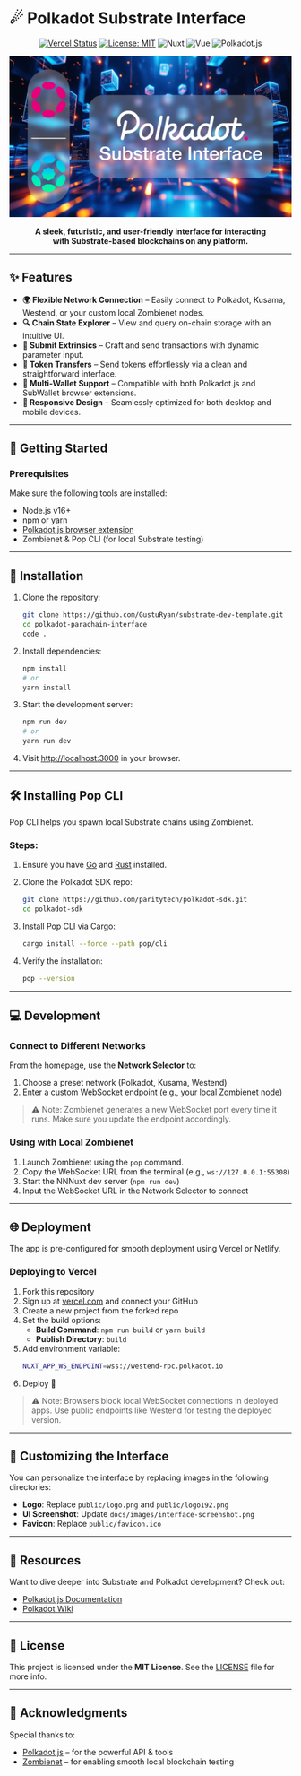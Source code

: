# ☄ Polkadot Substrate Interface

<div align="center">

[![Vercel Status](https://img.shields.io/badge/Vercel-Deployed-success?logo=vercel)](https://vercel.com)
[![License: MIT](https://img.shields.io/badge/License-MIT-blue.svg)](LICENSE)
![Nuxt](https://img.shields.io/badge/Nuxt-3.x-00DC82)
![Vue](https://img.shields.io/badge/Vue-3.x-42b883)
![Polkadot.js](https://img.shields.io/badge/Polkadot.js-API-e6007a)

![Polkadot Parachain Interface Logo](images/heading_image.png)

**A sleek, futuristic, and user-friendly interface for interacting <br/> 
with Substrate-based blockchains on any platform.**

</div>

---

## ✨ Features

- **🌍 Flexible Network Connection** – Easily connect to Polkadot, Kusama, Westend, or your custom local Zombienet nodes.
- **🔍 Chain State Explorer** – View and query on-chain storage with an intuitive UI.
- **📝 Submit Extrinsics** – Craft and send transactions with dynamic parameter input.
- **💸 Token Transfers** – Send tokens effortlessly via a clean and straightforward interface.
- **🔐 Multi-Wallet Support** – Compatible with both Polkadot.js and SubWallet browser extensions.
- **📱 Responsive Design** – Seamlessly optimized for both desktop and mobile devices.

---

## 🚀 Getting Started

### Prerequisites

Make sure the following tools are installed:

- Node.js v16+
- npm or yarn
- [Polkadot.js browser extension](https://polkadot.js.org/extension/)
- Zombienet & Pop CLI (for local Substrate testing)

---

## 🔧 Installation

1. Clone the repository:
   ```bash
   git clone https://github.com/GustuRyan/substrate-dev-template.git
   cd polkadot-parachain-interface
   code .
   ```

2. Install dependencies:
   ```bash
   npm install
   # or
   yarn install
   ```

3. Start the development server:
   ```bash
   npm run dev
   # or
   yarn run dev
   ```

4. Visit [http://localhost:3000](http://localhost:3000) in your browser.

---

## 🛠️ Installing Pop CLI

Pop CLI helps you spawn local Substrate chains using Zombienet.

### Steps:

1. Ensure you have [Go](https://go.dev/doc/install) and [Rust](https://www.rust-lang.org/tools/install) installed.
2. Clone the Polkadot SDK repo:
   ```bash
   git clone https://github.com/paritytech/polkadot-sdk.git
   cd polkadot-sdk
   ```

3. Install Pop CLI via Cargo:
   ```bash
   cargo install --force --path pop/cli
   ```

4. Verify the installation:
   ```bash
   pop --version
   ```

---

## 💻 Development

### Connect to Different Networks

From the homepage, use the **Network Selector** to:

1. Choose a preset network (Polkadot, Kusama, Westend)
2. Enter a custom WebSocket endpoint (e.g., your local Zombienet node)

> ⚠️ Note: Zombienet generates a new WebSocket port every time it runs. Make sure you update the endpoint accordingly.

### Using with Local Zombienet

1. Launch Zombienet using the `pop` command.
2. Copy the WebSocket URL from the terminal (e.g., `ws://127.0.0.1:55308`)
3. Start the NNNuxt dev server (`npm run dev`)
4. Input the WebSocket URL in the Network Selector to connect

---

## 🌐 Deployment

The app is pre-configured for smooth deployment using Vercel or Netlify.

### Deploying to Vercel

1. Fork this repository
2. Sign up at [vercel.com](https://vercel.com) and connect your GitHub
3. Create a new project from the forked repo
4. Set the build options:
   - **Build Command**: `npm run build` or `yarn build`
   - **Publish Directory**: `build`
5. Add environment variable:
   ```bash
   NUXT_APP_WS_ENDPOINT=wss://westend-rpc.polkadot.io
   ```
6. Deploy 🚀

> ⚠️ Note: Browsers block local WebSocket connections in deployed apps. Use public endpoints like Westend for testing the deployed version.

---

## 🎨 Customizing the Interface

You can personalize the interface by replacing images in the following directories:

- **Logo**: Replace `public/logo.png` and `public/logo192.png`
- **UI Screenshot**: Update `docs/images/interface-screenshot.png`
- **Favicon**: Replace `public/favicon.ico`

---

## 📖 Resources

Want to dive deeper into Substrate and Polkadot development? Check out:

- [Polkadot.js Documentation](https://polkadot.js.org/docs/)
- [Polkadot Wiki](https://wiki.polkadot.network/)

---

## 📝 License

This project is licensed under the **MIT License**. See the [LICENSE](LICENSE) file for more info.

---

## 🙌 Acknowledgments

Special thanks to:

- [Polkadot.js](https://polkadot.js.org/) – for the powerful API & tools
- [Zombienet](https://docs.polkadot.com/tutorials/polkadot-sdk/testing/spawn-basic-chain/) – for enabling smooth local blockchain testing


